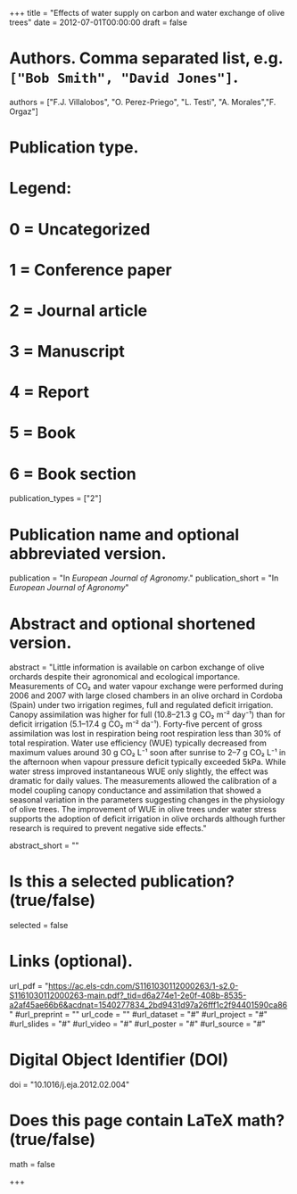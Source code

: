 +++
title = "Effects of water supply on carbon and water exchange of olive trees"
date = 2012-07-01T00:00:00
draft = false

# Authors. Comma separated list, e.g. `["Bob Smith", "David Jones"]`.
authors = ["F.J. Villalobos", "O. Perez-Priego", "L. Testi", "A. Morales","F. Orgaz"]

# Publication type.
# Legend:
# 0 = Uncategorized
# 1 = Conference paper
# 2 = Journal article
# 3 = Manuscript
# 4 = Report
# 5 = Book
# 6 = Book section
publication_types = ["2"]

# Publication name and optional abbreviated version.
publication = "In *European Journal of Agronomy*."
publication_short = "In *European Journal of Agronomy*"

# Abstract and optional shortened version.
abstract = "Little information is available on carbon exchange of olive orchards despite their agronomical and ecological importance. Measurements of CO₂ and water vapour exchange were performed during 2006 and 2007 with large closed chambers in an olive orchard in Cordoba (Spain) under two irrigation regimes, full and regulated deficit irrigation. Canopy assimilation was higher for full (10.8–21.3 g CO₂ m⁻² day⁻¹) than for deficit irrigation (5.1–17.4 g CO₂ m⁻² da⁻¹). Forty-five percent of gross assimilation was lost in respiration being root respiration less than 30% of total respiration. Water use efficiency (WUE) typically decreased from maximum values around 30 g CO₂ L⁻¹ soon after sunrise to 2–7 g CO₂ L⁻¹ in the afternoon when vapour pressure deficit typically exceeded 5kPa. While water stress improved instantaneous WUE only slightly, the effect was dramatic for daily values. The measurements allowed the calibration of a model coupling canopy conductance and assimilation that showed a seasonal variation in the parameters suggesting changes in the physiology of olive trees. The improvement of WUE in olive trees under water stress supports the adoption of deficit irrigation in olive orchards although further research is required to prevent negative side effects."

abstract_short = ""

# Is this a selected publication? (true/false)
selected = false

# Links (optional).
url_pdf = "https://ac.els-cdn.com/S1161030112000263/1-s2.0-S1161030112000263-main.pdf?_tid=d6a274e1-2e0f-408b-8535-a2af45ae66b6&acdnat=1540277834_2bd9431d97a26fff1c2f94401590ca86"
#url_preprint = ""
url_code = ""
#url_dataset = "#"
#url_project = "#"
#url_slides = "#"
#url_video = "#"
#url_poster = "#"
#url_source = "#"

# Digital Object Identifier (DOI)
doi = "10.1016/j.eja.2012.02.004"

# Does this page contain LaTeX math? (true/false)
math = false


+++
